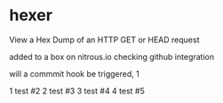 hexer
=====

View a Hex Dump of an HTTP GET or HEAD request

added to a box on nitrous.io checking github integration

will a commmit hook be triggered, 1

1 test #2
2 test #3
3 test #4
4 test #5

